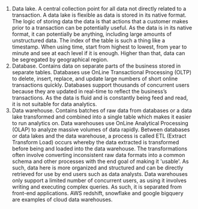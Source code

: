 1. Data lake.
A central collection point for all data not directly related to a transaction. A data lake is flexible as data is stored in its native format. The logic of storing data the data is that actions that a customer makes prior to a transaction can be potentially useful. As the data is in its native format, it can potentially be anything, including large amounts of unstructured data. The index of the table is such a thing like a timestamp. When using time, start from highest to lowest, from year to minute and see at each level if it is enough. Higher than that, data can be segregated by geographical region.
2. Database.
Contains data on separate parts of the business stored in separate tables. Databases use OnLine Transactional Processing (OLTP) to delete, insert, replace, and update large numbers of short online transactions quickly. Databases support thousands of concurrent users because they are updated in real-time to reflect the business’s transactions. As the data is fluid and is constantly being feed and read, it is not suitable for data analytics.
3. Data warehouse.
Contains batches of raw data from databases or a data lake transformed and combined into a single table which makes it easier to run analytics on. Data warehouses use OnLine Analytical Processing (OLAP) to analyze massive volumes of data rapidly. Between databases or data lakes and the data warehouse, a process is called ETL (Extract Transform Load) occurs whereby the data extracted is transformed before being and loaded into the data warehouse. The transformations often involve converting inconsistent raw data formats into a common schema and other processes with the end goal of making it 'usable'. As such, data here is more organized and structured and can be directly retrieved for use by end users such as data analysts. Data warehouses only support a limited number of concurrent users, as using it involves writing and executing complex queries. As such, it is separated from front-end applications. AWS redshift, snowflake and google bigquery are examples of cloud data warehouses.
